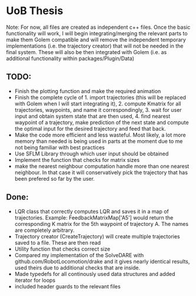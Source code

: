 # UoB Thesis 

Note: For now, all files are created as independent c++ files. Once the basic functionality will work, I will begin integrating/merging the relevant parts to make them Golem compatible and will remove the independent temporary implementations (i.e. the trajectory creator) that will not be needed in the final system. These will also be then integrated with Golem (i.e. as additional functionality within packages/Plugin/Data)

## TODO:
- Finish the plotting function and make the required animation
- Finish the complete cycle of 1. import trajectories (this will be replaced with Golem when I will start integrating it), 2. compute Kmatrix for all trajectories, waypoints, and name it correspondingly, 3. wait for user input and obtain system state that are then used, 4. find nearest waypoint of a trajectory, make prediction of the next state and compute the optimal input for the desired trajectory and feed that back. 
- Make the code more efficient and less wasteful. Most likely, a lot more memory than needed is being used in parts at the moment due to me not being familiar with best practices
- Use SFLM Library through which user input should be obtained 
- Implement the function that checks for matrix sizes 
- make the nearest neighbour computation handle more than one nearest neighbour. In that case it will conservatively pick the     trajectory that has been prefered so far by the user. 

## Done:
- LQR class that correctly computes LQR and saves it in a map of trajectories. Example:
FeedbackMatrixMap['A5'] would return the corresponding K matrix for the 5th waypoint of trajectory A. The names are completely arbitrary. 
- Trajectory creator (CreateTrajectory) will create multiple trajectories saved to a file. These are then read 
- Utility function that checks correct size 
- Compared my implementation of the SolveDARE with github.com/RobotLocomotion/drake and it gives nearly identical results, used theirs due to additional checks that are inside. 
- Made typedefs for all continously used data structures and added iterator for loops
- included header guards to the relevant files

